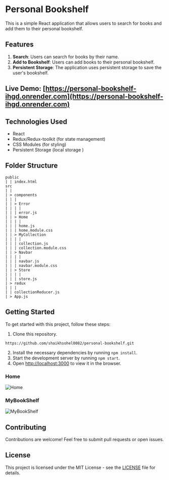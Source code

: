 # Personal Bookshelf

This is a simple React application that allows users to search for books and add them to their personal bookshelf.

## Features

1. **Search**: Users can search for books by their name.
2. **Add to Bookshelf**: Users can add books to their personal bookshelf.
3. **Persistent Storage**: The application uses persistent storage to save the user's bookshelf.

## Live Demo: [https://personal-bookshelf-ihgd.onrender.com](https://personal-bookshelf-ihgd.onrender.com)


## Technologies Used

- React
- Redux/Redux-toolkit (for state management)
- CSS Modules (for styling)
- Persistent Storage (local storage )
## Folder Structure

```
public
| | index.html
src
| |
| > components
| | |
| | > Error
| | | |
| | | error.js
| | > Home
| | | |
| | | home.js
| | | home.module.css
| | > MyCollection
| | | |
| | | collection.js
| | | collection.module.css
| | > Navbar
| | | |
| | | navbar.js
| | | navbar.module.css
| | > Store
| | | |
| | | store.js
| > redux
| | |
| | collectionReducer.js
| > App.js
```

## Getting Started

To get started with this project, follow these steps:

1. Clone this repository.

```
https://github.com/shaikhsohel0082/personal-bookshelf.git
```

2. Install the necessary dependencies by running `npm install`.
3. Start the development server by running `npm start`.
4. Open [http://localhost:3000](http://localhost:3000) to view it in the browser.

### Home
![Home](path/to/image)
### MyBookShelf
![MyBookShelf](path/to/image)

## Contributing

Contributions are welcome! Feel free to submit pull requests or open issues.

## License

This project is licensed under the MIT License - see the [LICENSE](LICENSE) file for details.
